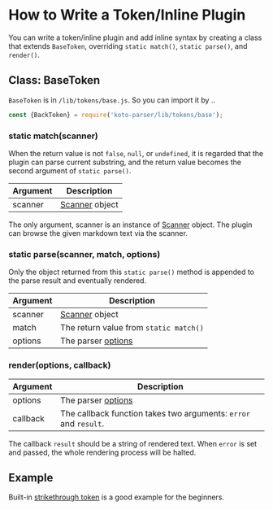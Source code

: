 # How to Write a Token/Inline Plugin

You can write a token/inline plugin and add inline syntax by creating a class that extends `BaseToken`,
overriding `static match()`, `static parse()`, and `render()`.

## Class: BaseToken

`BaseToken` is in `/lib/tokens/base.js`. So you can import it by ..

```javascript
const {BackToken} = require('koto-parser/lib/tokens/base');
```

### static match(scanner)

When the return value is not `false`, `null`, or `undefined`,
it is regarded that the plugin can parse current substring,
and the return value becomes the second argument of `static parse()`.

 Argument | Description
----------|-------------
 scanner  | [Scanner](/doc/scanner.md) object

The only argument, scanner is an instance of [Scanner](/doc/scanner.md) object.
The plugin can browse the given markdown text via the scanner.

### static parse(scanner, match, options)

Only the object returned from this `static parse()` method is appended to the parse result and eventually rendered.

 Argument | Description
----------|-------------
 scanner  | [Scanner](/doc/scanner.md) object
 match    | The return value from `static match()`
 options  | The parser [options](/README.md##kotoparserrendertext-options-callback)

### render(options, callback)

 Argument | Description
----------|-------------
 options  | The parser [options](/README.md##kotoparserrendertext-options-callback)
 callback | The callback function takes two arguments: `error` and `result`.

The callback `result` should be a string of rendered text.
When `error` is set and passed, the whole rendering process will be halted.

## Example

Built-in [strikethrough token](/lib/tokens/strike.js) is a good example for the beginners.